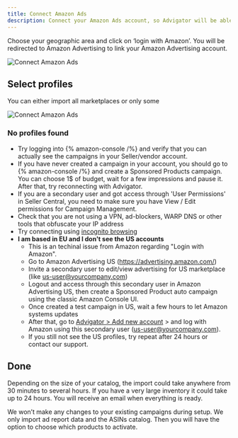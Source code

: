 ```yaml
---
title: Connect Amazon Ads
description: Connect your Amazon Ads account, so Advigator will be able to create and manage ad campaigns
---
```

Choose your geographic area and click on ‘login with Amazon’. You will be redirected to Amazon Advertising to link your Amazon Advertising account.

![Connect Amazon Ads](/images/getting-started/connect.png)

## Select profiles

You can either import all marketplaces or only some

![Connect Amazon Ads](/images/getting-started/profiles.png)

### No profiles found
- Try logging into {% amazon-console /%}  and verify that you can actually see the campaigns in your Seller/vendor account. 
- If you have never created a campaign in your account, you should go to {% amazon-console /%}  and create a Sponsored Products campaign. You can choose 1$ of budget, wait for a few impressions and pause it. After that, try reconnecting with Advigator.
- If you are a secondary user and got access through 'User Permissions' in Seller Central, you need to make sure you have View / Edit permissions for Campaign Management.
- Check that you are not using a VPN, ad-blockers, WARP DNS or other tools that obfuscate your IP address
- Try connecting using [incognito browsing](https://www.youtube.com/results?search_query=How+To+Go+Incognito+On+Google+Chrome)
- **I am based in EU and I don't see the US accounts**
    - This is an techinal issue from Amazon regarding "Login with Amazon". 
    - Go to Amazon Advertising US (https://advertising.amazon.com/)
    - Invite a secondary user to edit/view advertising for US marketplace (like us-user@yourcompany.com)
    - Logout and access through this secondary user in Amazon Advertising US, then create a Sponsored Product auto campaign using the classic Amazon Console UI.
    - Once created a test campaign in US, wait a few hours to let Amazon systems updates
    - After that, go to [Advigator > Add new account](https://dashboard.advigator.com/profiles/new) > and log with Amazon using this secondary user (us-user@yourcompany.com).
    - If you still not see the US profiles, try repeat after 24 hours or contact our support.


## Done

Depending on the size of your catalog, the import could take anywhere from 30 minutes to several hours. If you have a very large inventory it could take up to 24 hours. You will receive an email when everything is ready.

We won’t make any changes to your existing campaigns during setup. We only import ad report data and the ASINs catalog. Then you will have the option to choose which products to activate.